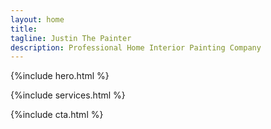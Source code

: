 ```yaml
---
layout: home
title:
tagline: Justin The Painter
description: Professional Home Interior Painting Company
---
```


{%include hero.html %}

{%include services.html %}

{%include cta.html %}